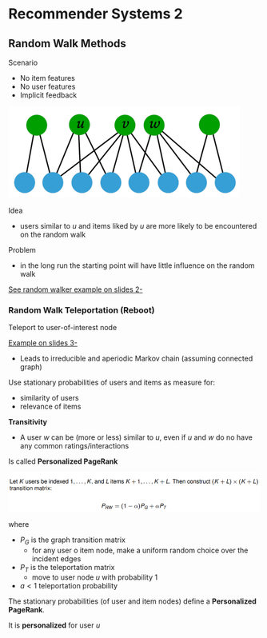 # Recommender Systems 2



## Random Walk Methods

Scenario

* No item features
* No user features
* Implicit feedback

![image-20201019145710061](images/06-recommender-systems-2/image-20201019145710061.png)

Idea

* users similar to $u$ and items liked by $u$ are more likely to be encountered on the random walk

Problem

* in the long run the starting point will have little influence on the random walk

[See random walker example on slides 2-](https://www.moodle.aau.dk/pluginfile.php/2137621/mod_resource/content/1/wi_20_06.pdf#page=3)

### Random Walk Teleportation (Reboot)

Teleport to user-of-interest node

[Example on slides 3-](https://www.moodle.aau.dk/pluginfile.php/2137621/mod_resource/content/1/wi_20_06.pdf#page=14)

* Leads to irreducible and aperiodic Markov chain (assuming connected graph)

Use stationary probabilities of users and items as measure for:

* similarity of users
* relevance of items

**Transitivity**

* A user $w$ can be (more or less) similar to $u$, even if $u$ and $w$ do no have any common ratings/interactions



Is called **Personalized PageRank**

![image-20201019151455228](images/06-recommender-systems-2/image-20201019151455228.png)

where 

* $P_G$ is the graph transition matrix
    * for any user o item node, make a uniform random choice over the incident edges
* $P_T$ is the teleportation matrix
    * move to user node $u$ with probability 1
* $a<1$ teleportation probability



The stationary probabilities (of user and item nodes) define a **Personalized PageRank**.

It is **personalized** for user $u$

